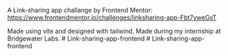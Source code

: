 A Link-sharing app challange by Frontend Mentor: https://www.frontendmentor.io/challenges/linksharing-app-Fbt7yweGsT

Made using vite and designed with tailwind. Made during my internship at Bridgewater Labs.
#   L i n k - s h a r i n g - a p p - f r o n t e n d  
 #   L i n k - s h a r i n g - a p p - f r o n t e n d  
 